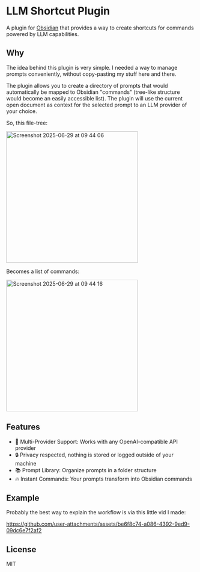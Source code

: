 # LLM Shortcut Plugin

A plugin for [Obsidian](https://obsidian.md) that provides a way to create shortcuts for commands powered by LLM capabilities.

## Why

The idea behind this plugin is very simple. I needed a way to manage prompts conveniently, without copy-pasting my stuff here and there.

The plugin allows you to create a directory of prompts that would automatically be mapped to Obsidian "commands" (tree-like structure would become an easily accessible list). The plugin will use the current open document as context for the selected prompt to an LLM provider of your choice.

So, this file-tree:

<img width="350" alt="Screenshot 2025-06-29 at 09 44 06" src="https://github.com/user-attachments/assets/e63282b5-86ee-41e3-a771-d4ed8c36255f" />

Becomes a list of commands:

<img width="350" alt="Screenshot 2025-06-29 at 09 44 16" src="https://github.com/user-attachments/assets/63296207-b950-4692-bb08-afddff9e7247" />

## Features

- 🤖 Multi-Provider Support: Works with any OpenAI-compatible API provider
- 🔒 Privacy respected, nothing is stored or logged outside of your machine
- 📚 Prompt Library: Organize prompts in a folder structure
- 🔥 Instant Commands: Your prompts transform into Obsidian commands

## Example

Probably the best way to explain the workflow is via this little vid I made:

<https://github.com/user-attachments/assets/be6f8c74-a086-4392-9ed9-09dc6e7f2af2>

## License

MIT
